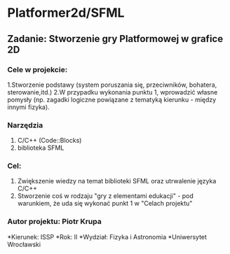 # Platformer2d/SFML
## Zadanie: Stworzenie gry Platformowej w grafice 2D
### Cele w projekcie:
1.Stworzenie podstawy (system poruszania się, przeciwników, bohatera, sterowanie,itd.)
2.W przypadku wykonania punktu 1, wprowadzić własne pomysły (np. zagadki logiczne powiązane z tematyką kierunku - między innymi fizyka).

### Narzędzia
1. C/C++ (Code::Blocks)
2. biblioteka SFML

### Cel:
1. Zwiększenie wiedzy na temat biblioteki SFML oraz utrwalenie języka C/C++
2. Stworzenie coś w rodzaju "gry z elementami edukacji" - pod warunkiem, że uda się wykonać punkt 1 w "Celach projektu"

### Autor projektu: Piotr Krupa 
*Kierunek: ISSP
*Rok: II
*Wydział: Fizyka i Astronomia
*Uniwersytet Wrocławski



